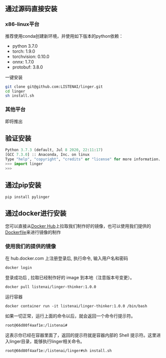 ## 通过源码直接安装
### x86-linux平台

推荐使用conda创建新环境，并使用如下版本的python依赖：
- python 3.7.0
- torch: 1.9.0
- torchvision: 0.10.0
- onnx: 1.7.0
- protobuf: 3.8.0

一键安装
``` sh
git clone git@github.com:LISTENAI/linger.git
cd linger
sh install.sh
```

### 其他平台
即将推出

## 验证安装
``` python
Python 3.7.3 (default, Jul 8 2020, 22:11:17)
[GCC 7.3.0] :: Anaconda, Inc. on linux
Type "help", "copyright", "credits" or "license" for more information.
>>> import linger
>>> 
```

## 通过pip安装
``` shell
pip install pylinger
```

## 通过docker进行安装
您可以直接从[Docker Hub](https://hub.docker.com/)上拉取我们制作好的镜像，也可以使用我们提供的[Dockerfile](https://github.com/LISTENAI/linger/blob/main/Dockerfile)来进行镜像的制作
### 使用我们的提供的镜像
在 hub.docker.com 上注册登录后, 执行命令, 输入用户名和密码
```shell
docker login 
```

登录成功后 , 拉取已经制作好的 image 到本地（注意版本号变更）。
```shell
docker pull listenai/linger-thinker:1.0.0
```

运行容器
```shell
docker container run -it listenai/linger-thinker:1.0.0 /bin/bash
```

如果一切正常，运行上面的命令以后，就会返回一个命令行提示符。
```shell
root@66d80f4aaf1e:/listenai#
```

这表示你已经在容器里面了，返回的提示符就是容器内部的 Shell 提示符。这里进入linger目录，能够执行linger相关命令。
```shell
root@66d80f4aaf1e:/listenai/linger#sh install.sh
```
